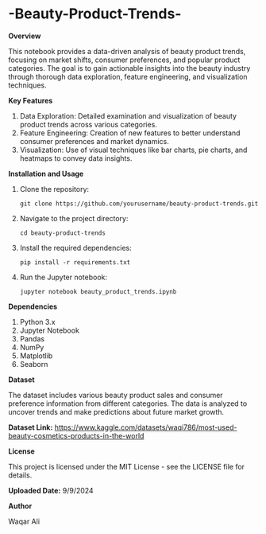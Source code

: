 # -Beauty-Product-Trends-

**Overview**

This notebook provides a data-driven analysis of beauty product trends, focusing on market shifts, consumer preferences, and popular product categories. The goal is to gain actionable insights into the beauty industry through thorough data exploration, feature engineering, and visualization techniques.


**Key Features**

1. Data Exploration: Detailed examination and visualization of beauty product trends across various categories.
2. Feature Engineering: Creation of new features to better understand consumer preferences and market dynamics.
3. Visualization: Use of visual techniques like bar charts, pie charts, and heatmaps to convey data insights.


**Installation and Usage**

1. Clone the repository:


       git clone https://github.com/yourusername/beauty-product-trends.git


2. Navigate to the project directory:


       cd beauty-product-trends


3. Install the required dependencies:


       pip install -r requirements.txt


4. Run the Jupyter notebook:


       jupyter notebook beauty_product_trends.ipynb



**Dependencies**

1. Python 3.x
2. Jupyter Notebook
3. Pandas
4. NumPy
5. Matplotlib
6. Seaborn


**Dataset**

The dataset includes various beauty product sales and consumer preference information from different categories. The data is analyzed to uncover trends and make predictions about future market growth.


**Dataset Link:** https://www.kaggle.com/datasets/waqi786/most-used-beauty-cosmetics-products-in-the-world


**License**

This project is licensed under the MIT License - see the LICENSE file for details.


**Uploaded Date:** 9/9/2024


**Author**

Waqar Ali
